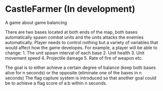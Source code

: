 # CastleFarmer (In development)
A game about game balancing

There are two bases located at both ends of the map, both bases automatically spawn combat units and the units attacks the enemies automatically.
Player needs to control nothing but a variety of variables that would affect how the game developes.
For example, a player will be able to change: 
    1. The unit spawn interval of each base
    2. Unit health
    3. Unit movement speed
    4. Projectile damage
    5. Rate of fire of weapon
    etc.

The goal is to either achieve a certain degree of balance (keep both bases alive for n seconds) or the opposite (eliminate one of the bases in n seconds)
The flag capture system is introduced so that another goal could be to achieve a flag score of a:b within n seconds.
